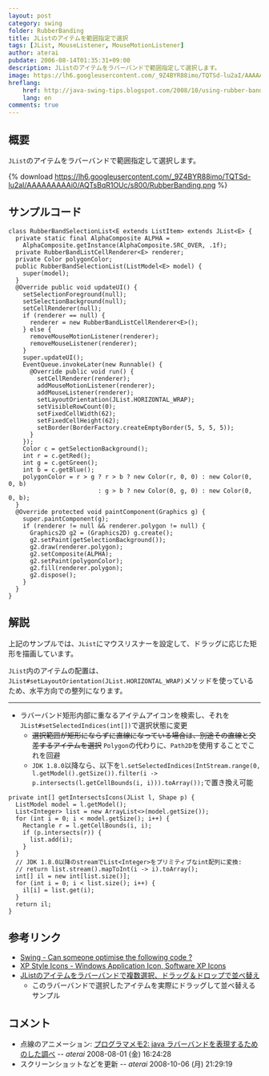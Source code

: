 ```yaml
---
layout: post
category: swing
folder: RubberBanding
title: JListのアイテムを範囲指定で選択
tags: [JList, MouseListener, MouseMotionListener]
author: aterai
pubdate: 2006-08-14T01:35:31+09:00
description: JListのアイテムをラバーバンドで範囲指定して選択します。
image: https://lh6.googleusercontent.com/_9Z4BYR88imo/TQTSd-lu2aI/AAAAAAAAAi0/AQTsBqR1OUc/s800/RubberBanding.png
hreflang:
    href: http://java-swing-tips.blogspot.com/2008/10/using-rubber-band-selection-in-jlist.html
    lang: en
comments: true
---
```

## 概要
`JList`のアイテムをラバーバンドで範囲指定して選択します。

{% download https://lh6.googleusercontent.com/_9Z4BYR88imo/TQTSd-lu2aI/AAAAAAAAAi0/AQTsBqR1OUc/s800/RubberBanding.png %}

## サンプルコード
<pre class="prettyprint"><code>class RubberBandSelectionList&lt;E extends ListItem&gt; extends JList&lt;E&gt; {
  private static final AlphaComposite ALPHA =
    AlphaComposite.getInstance(AlphaComposite.SRC_OVER, .1f);
  private RubberBandListCellRenderer&lt;E&gt; renderer;
  private Color polygonColor;
  public RubberBandSelectionList(ListModel&lt;E&gt; model) {
    super(model);
  }
  @Override public void updateUI() {
    setSelectionForeground(null);
    setSelectionBackground(null);
    setCellRenderer(null);
    if (renderer == null) {
      renderer = new RubberBandListCellRenderer&lt;E&gt;();
    } else {
      removeMouseMotionListener(renderer);
      removeMouseListener(renderer);
    }
    super.updateUI();
    EventQueue.invokeLater(new Runnable() {
      @Override public void run() {
        setCellRenderer(renderer);
        addMouseMotionListener(renderer);
        addMouseListener(renderer);
        setLayoutOrientation(JList.HORIZONTAL_WRAP);
        setVisibleRowCount(0);
        setFixedCellWidth(62);
        setFixedCellHeight(62);
        setBorder(BorderFactory.createEmptyBorder(5, 5, 5, 5));
      }
    });
    Color c = getSelectionBackground();
    int r = c.getRed();
    int g = c.getGreen();
    int b = c.getBlue();
    polygonColor = r &gt; g ? r &gt; b ? new Color(r, 0, 0) : new Color(0, 0, b)
                         : g &gt; b ? new Color(0, g, 0) : new Color(0, 0, b);
  }
  @Override protected void paintComponent(Graphics g) {
    super.paintComponent(g);
    if (renderer != null &amp;&amp; renderer.polygon != null) {
      Graphics2D g2 = (Graphics2D) g.create();
      g2.setPaint(getSelectionBackground());
      g2.draw(renderer.polygon);
      g2.setComposite(ALPHA);
      g2.setPaint(polygonColor);
      g2.fill(renderer.polygon);
      g2.dispose();
    }
  }
}
</code></pre>

## 解説
上記のサンプルでは、`JList`にマウスリスナーを設定して、ドラッグに応じた矩形を描画しています。

`JList`内のアイテムの配置は、`JList#setLayoutOrientation(JList.HORIZONTAL_WRAP)`メソッドを使っているため、水平方向での整列になります。

- - - -
- ラバーバンド矩形内部に重なるアイテムアイコンを検索し、それを`JList#setSelectedIndices(int[])`で選択状態に変更
    - ~~選択範囲が矩形にならずに直線になっている場合は、別途その直線と交差するアイテムを選択~~ `Polygon`の代わりに、`Path2D`を使用することでこれを回避
    - `JDK 1.8.0`以降なら、以下を`l.setSelectedIndices(IntStream.range(0, l.getModel().getSize()).filter(i -> p.intersects(l.getCellBounds(i, i))).toArray());`で置き換え可能

<!-- dummy comment line for breaking list -->

<pre class="prettyprint"><code>private int[] getIntersectsIcons(JList l, Shape p) {
  ListModel model = l.getModel();
  List&lt;Integer&gt; list = new ArrayList&lt;&gt;(model.getSize());
  for (int i = 0; i &lt; model.getSize(); i++) {
    Rectangle r = l.getCellBounds(i, i);
    if (p.intersects(r)) {
      list.add(i);
    }
  }
  // JDK 1.8.0以降のstreamでList&lt;Integer&gt;をプリミティブなint配列に変換:
  // return list.stream().mapToInt(i -&gt; i).toArray();
  int[] il = new int[list.size()];
  for (int i = 0; i &lt; list.size(); i++) {
    il[i] = list.get(i);
  }
  return il;
}
</code></pre>

## 参考リンク
- [Swing - Can someone optimise the following code ?](https://community.oracle.com/thread/1378164)
- [XP Style Icons - Windows Application Icon, Software XP Icons](http://www.icongalore.com/)
- [JListのアイテムをラバーバンドで複数選択、ドラッグ＆ドロップで並べ替え](https://ateraimemo.com/Swing/DragSelectDropReordering.html)
    - このラバーバンドで選択したアイテムを実際にドラッグして並べ替えるサンプル

<!-- dummy comment line for breaking list -->

## コメント
- 点線のアニメーション: [プログラマメモ2: java ラバーバンドを表現するためのした調べ](http://programamemo2.blogspot.com/2007/08/java.html) -- *aterai* 2008-08-01 (金) 16:24:28
- スクリーンショットなどを更新 -- *aterai* 2008-10-06 (月) 21:29:19

<!-- dummy comment line for breaking list -->
